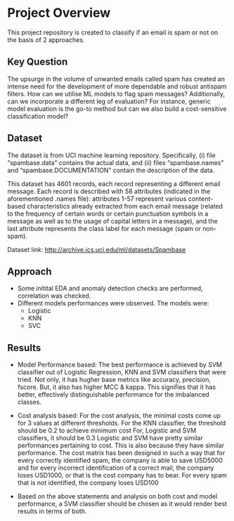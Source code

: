 # Project Overview
This project repository is created to classify if an email is spam or not on the basis of 2 approaches.

## Key Question
The upsurge in the volume of unwanted emails called spam has created an intense need for the development of more dependable and robust antispam filters. How can we utilise ML models to flag spam messages?
Additionally, can we incorporate a different leg of evaluation? For instance, generic model evaluation is the go-to method but can we also build a cost-sensitive classification model?


## Dataset
The dataset is from UCI machine learning repository. Specifically, 
(i) file “spambase.data” contains the actual data, and 
(ii) files “spambase.names” and “spambase.DOCUMENTATION” contain the description of the data.

This dataset has 4601 records, each record representing a different email message. Each record is described with 58 attributes (indicated in the aforementioned .names file): attributes 1-57 represent various content-based characteristics already extracted from each email message (related to the frequency of certain words or certain punctuation symbols in a message as well as to the usage of capital letters in a message), and the last attribute represents the class label for each message (spam or non-spam).

Dataset link: http://archive.ics.uci.edu/ml/datasets/Spambase


## Approach
- Some initital EDA and anomaly detection checks are performed, correlation was checked.
- Different models performances were observed. The models were:
    - Logistic
    - KNN
    - SVC

## Results
- Model Performance based: The best performance is achieved by SVM classifier out of Logistic Regression, KNN and SVM classifiers that were tried. Not only, it has hugher base metrics like accuracy, precision, fscore. But, it also has higher MCC & kappa. This signifies that it has better, effectively distinguishable performance for the imbalanced classes.

- Cost analysis based: For the cost analysis, the minimal costs come up for 3 values at different thresholds. For the KNN classifier, the threshold should be 0.2 to achieve minimum cost For, Logistic and SVM classifiers, it should be 0.3 Logistic and SVM have pretty similar performances pertaining to cost. This is also because they have similar performance. The cost matrix has been designed in such a way that for every correctly identified spam, the company is able to save USD5000 and for every incorrect identification of a correct mail, the company loses USD1000, or that is the cost company has to bear. For every spam that is not identified, the company loses USD100

- Based on the above statements and analysis on both cost and model performance, a SVM classifier should be chosen as it would render best results in terms of both.
